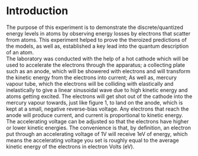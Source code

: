 # Introduction
The purpose of this experiment is to demonstrate the discrete/quantized energy levels in atoms by observing energy losses by electrons that scatter frrom atoms. This experiment helped to prove the theroized predictions of the models, as well as, established a key lead into the quantum description of an atom.\
The laboratory was conducted with the help of a hot cathode which will be used to accelerate the
electrons through the apparatus; a collecting plate such as an anode, which will be showered with
electrons and will transform the kinetic energy from the electrons into current; As well as, mercury
vapour tube, which the electrons will be colliding with elastically and inelastically to give a linear
sinusoidal wave due to high kinetic energy and atoms getting excited. The electrons will get shot
out of the cathode into the mercury vapour towards, just like figure 1, to land on the anode, which
is kept at a small, negative reverse-bias voltage. Any electrons that reach the anode will produce
current, and current is proportional to kinetic energy. The accelerating voltage can be adjusted
so that the electrons have higher or lower kinetic energies. The convenience is that, by definition,
an electron put through an accelerating voltage of 1V will receive 1eV of energy, which means
the accelerating voltage you set is roughly equal to the average kinetic energy of the electrons in
electron Volts (eV).
